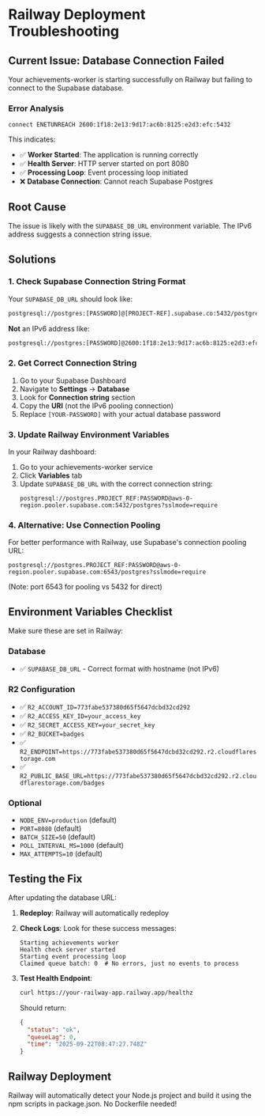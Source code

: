 # Railway Deployment Troubleshooting

## Current Issue: Database Connection Failed

Your achievements-worker is starting successfully on Railway but failing to connect to the Supabase database.

### Error Analysis
```
connect ENETUNREACH 2600:1f18:2e13:9d17:ac6b:8125:e2d3:efc:5432
```

This indicates:
- ✅ **Worker Started**: The application is running correctly
- ✅ **Health Server**: HTTP server started on port 8080
- ✅ **Processing Loop**: Event processing loop initiated
- ❌ **Database Connection**: Cannot reach Supabase Postgres

## Root Cause

The issue is likely with the `SUPABASE_DB_URL` environment variable. The IPv6 address suggests a connection string issue.

## Solutions

### 1. Check Supabase Connection String Format

Your `SUPABASE_DB_URL` should look like:
```bash
postgresql://postgres:[PASSWORD]@[PROJECT-REF].supabase.co:5432/postgres?sslmode=require
```

**Not** an IPv6 address like:
```bash
postgresql://postgres:[PASSWORD]@2600:1f18:2e13:9d17:ac6b:8125:e2d3:efc:5432/postgres
```

### 2. Get Correct Connection String

1. Go to your Supabase Dashboard
2. Navigate to **Settings** → **Database**
3. Look for **Connection string** section
4. Copy the **URI** (not the IPv6 pooling connection)
5. Replace `[YOUR-PASSWORD]` with your actual database password

### 3. Update Railway Environment Variables

In your Railway dashboard:

1. Go to your achievements-worker service
2. Click **Variables** tab
3. Update `SUPABASE_DB_URL` with the correct connection string:
   ```
   postgresql://postgres.PROJECT_REF:PASSWORD@aws-0-region.pooler.supabase.com:5432/postgres?sslmode=require
   ```

### 4. Alternative: Use Connection Pooling

For better performance with Railway, use Supabase's connection pooling URL:
```
postgresql://postgres.PROJECT_REF:PASSWORD@aws-0-region.pooler.supabase.com:6543/postgres?sslmode=require
```
(Note: port 6543 for pooling vs 5432 for direct)

## Environment Variables Checklist

Make sure these are set in Railway:

### Database
- ✅ `SUPABASE_DB_URL` - Correct format with hostname (not IPv6)

### R2 Configuration  
- ✅ `R2_ACCOUNT_ID=773fabe537380d65f5647dcbd32cd292`
- ✅ `R2_ACCESS_KEY_ID=your_access_key`
- ✅ `R2_SECRET_ACCESS_KEY=your_secret_key`
- ✅ `R2_BUCKET=badges`
- ✅ `R2_ENDPOINT=https://773fabe537380d65f5647dcbd32cd292.r2.cloudflarestorage.com`
- ✅ `R2_PUBLIC_BASE_URL=https://773fabe537380d65f5647dcbd32cd292.r2.cloudflarestorage.com/badges`

### Optional
- `NODE_ENV=production` (default)
- `PORT=8080` (default)
- `BATCH_SIZE=50` (default)
- `POLL_INTERVAL_MS=1000` (default)
- `MAX_ATTEMPTS=10` (default)

## Testing the Fix

After updating the database URL:

1. **Redeploy**: Railway will automatically redeploy
2. **Check Logs**: Look for these success messages:
   ```
   Starting achievements worker
   Health check server started  
   Starting event processing loop
   Claimed queue batch: 0  # No errors, just no events to process
   ```

3. **Test Health Endpoint**: 
   ```bash
   curl https://your-railway-app.railway.app/healthz
   ```
   Should return:
   ```json
   {
     "status": "ok",
     "queueLag": 0,
     "time": "2025-09-22T08:47:27.748Z"
   }
   ```

## Railway Deployment

Railway will automatically detect your Node.js project and build it using the npm scripts in package.json. No Dockerfile needed!
